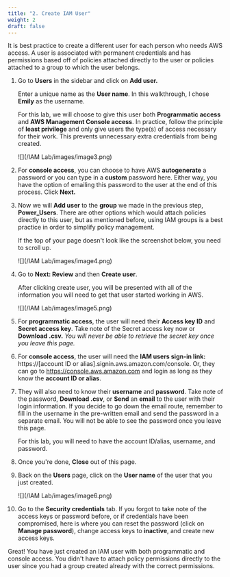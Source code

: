 ```yaml
---
title: "2. Create IAM User"
weight: 2
draft: false
---
```


It is best practice to create a different user for each person who needs
AWS access. A user is associated with permanent credentials and has
permissions based off of policies attached directly to the user or
policies attached to a group to which the user belongs.

1.  Go to **Users** in the sidebar and click on **Add user.**

	Enter a unique name as the **User name**. In this walkthrough, I chose
	**Emily** as the username.
	
	For this lab, we will choose to give this user both **Programmatic
	access** and **AWS Management Console access**. In practice, follow the
	principle of **least privilege** and only give users the type(s) of
	access necessary for their work. This prevents unnecessary extra
	credentials from being created.
	
	![](/IAM Lab/images/image3.png)

2. For **console access**, you can choose to have AWS **autogenerate** a
password or you can type in a **custom** password here. Either way, you
have the option of emailing this password to the user at the end of this
process. Click **Next.**

3. Now we will **Add user** to the **group** we made in the previous step,
**Power\_Users**. There are other options which would attach policies
directly to this user, but as mentioned before, using IAM groups is a
best practice in order to simplify policy management.

	If the top of your page doesn't look like the screenshot below, you need
to scroll up.

	![](/IAM Lab/images/image4.png)

4. Go to **Next: Review** and then **Create user**.

	After clicking create user, you will be presented with all of the
information you will need to get that user started working in AWS.

	![](/IAM Lab/images/image5.png)

5. For **programmatic access**, the user will need their **Access key ID**
and **Secret access key**. Take note of the Secret access key now or
**Download .csv.** *You will never be able to retrieve the secret key
once you leave this page.*

6. For **console access**, the user will need the **IAM users sign-in
link:** https://\[account ID or alias\].signin.aws.amazon.com/console.
Or, they can go to https://console.aws.amazon.com and login as long as
they know the **account ID or alias**.

7. They will also need to know their **username** and **password**. Take
note of the password, **Download .csv**, or **Send** an **email** to the
user with their login information. If you decide to go down the email
route, remember to fill in the username in the pre-written email and
send the password in a separate email. You will not be able to see the
password once you leave this page.

	For this lab, you will need to have the account ID/alias, username, and
password.

8. Once you're done, **Close** out of this page.

9. Back on the **Users** page, click on the **User name** of the user that
you just created.

	![](/IAM Lab/images/image6.png)

10. Go to the **Security credentials** tab. If you forgot to take note of
the access keys or password before, or if credentials have been
compromised, here is where you can reset the password (click on **Manage
password**), change access keys to **inactive**, and create new access
keys.

Great! You have just created an IAM user with both programmatic and
console access. You didn't have to attach policy permissions directly to
the user since you had a group created already with the correct
permissions.
